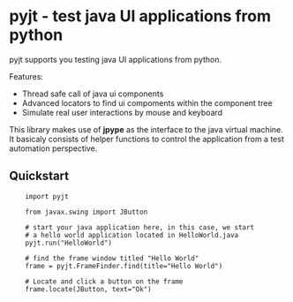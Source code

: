 # pyjt - test java UI applications from python

pyjt supports you testing java UI applications from python.

Features:

-   Thread safe call of java ui components
-   Advanced locators to find ui compoments within the component tree
-   Simulate real user interactions by mouse and keyboard

This library makes use of **jpype** as the interface to the java
virtual machine. It basicaly consists of helper functions to
control the application from a test automation perspective.

## Quickstart

        import pyjt
        
        from javax.swing import JButton

        # start your java application here, in this case, we start
        # a hello world application located in HelloWorld.java
        pyjt.run("HelloWorld")

        # find the frame window titled "Hello World"
        frame = pyjt.FrameFinder.find(title="Hello World")

        # Locate and click a button on the frame
        frame.locate(JButton, text="Ok")


